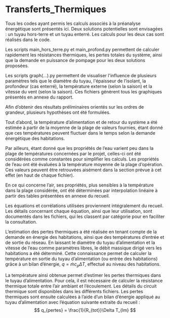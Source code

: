 # Transferts_Thermiques
Tous les codes ayant permis les calculs associés à la préanalyse énergétique sont présentés ici. Deux solutions potentielles sont envisagées : un tuyau hors-terre et un tuyau enterré. Les calculs pour les deux cas sont réalisés dans le code.

Les scripts main_hors_terre.py et main_profond.py permettent de calculer rapidement les résistances thermiques, les pertes totales du système, ainsi que la demande en puissance de pompage pour les deux solutions proposées.

Les scripts graph(...).py permettent de visualiser l'influence de plusieurs paramètres tels que le diamètre du tuyau, l'épaisseur de l’isolant, la profondeur (cas enterré), la température externe (selon la saison) et la vitesse du vent (selon la saison). Ces fichiers génèrent tous les graphiques présentés en annexe du rapport.

Afin d’obtenir des résultats préliminaires orientés sur les ordres de grandeur, plusieurs hypothèses ont été formulées.

Tout d’abord, la température d’alimentation et de retour du système a été estimée à partir de la moyenne de la plage de valeurs fournies, étant donné que ces températures peuvent fluctuer dans le temps selon la demande énergétique des habitations.

Par ailleurs, étant donné que les propriétés de l’eau varient peu dans la plage de températures concernées par le projet, celles-ci ont été considérées comme constantes pour simplifier les calculs. Les propriétés de l’eau ont été évaluées à la température moyenne de la plage d’opération. Ces valeurs peuvent être retrouvées aisément dans la section prévue à cet effet (en haut de chaque fichier).

En ce qui concerne l’air, ses propriétés, plus sensibles à la température dans la plage considérée, ont été déterminées par interpolation linéaire à partir des tables présentées en annexe du recueil.

Les équations et corrélations utilisées proviennent intégralement du recueil. Les détails concernant chaque équation, ainsi que leur utilisation, sont documentés dans les fichiers, qui les classent par catégorie pour en faciliter la consultation.

L’estimation des pertes thermiques a été réalisée en tenant compte de la demande en énergie des habitations, ainsi que des températures d’entrée et de sortie du réseau. En laissant le diamètre du tuyau d’alimentation et la vitesse de l’eau comme paramètres libres, le débit massique dirigé vers les habitations a été déterminé. Cette connaissance permet de calculer la température en sortie du tuyau d’alimentation (ou entrée des habitations) grâce à un bilan d’énergie, $q = \dot{m}c_p\Delta T$, effectué au niveau des habitations.

La température ainsi obtenue permet d’estimer les pertes thermiques dans le tuyau d’alimentation. Pour cela, il est nécessaire de calculer la résistance thermique totale entre l’air ambiant et l’écoulement. Les détails du circuit thermique sont disponibles dans les différents fichiers. Les pertes thermiques sont ensuite calculées à l’aide d’un bilan d’énergie appliqué au tuyau d’alimentation avec l’équation suivante extraite du recueil : $$ q_{pertes} = \frac{1}{R_{tot}}\Delta T_{lm} $$





